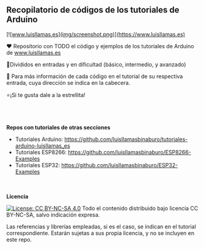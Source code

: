 ## Recopilatorio de códigos de los tutoriales de Arduino

 [![www.luisllamas.es](img/screenshot.png)](https://www.luisllamas.es)

❤️ Repositorio con TODO el código y ejemplos de los tutoriales de Arduino de www.luisllamas.es

🌈Divididos en entradas y en dificultad (básico, intermedio, y avanzado)


🔗 Para más información de cada código en el tutorial de su respectiva entrada, cuya dirección se indica en la cabecera.


⭐️¡Si te gusta dale a la estrellita!

</br></br>

**Repos con tutoriales de otras secciones**
- Tutoriales Arduino: https://github.com/luisllamasbinaburo/tutoriales-arduino-luisllamas_es
- Tutoriales ESP8266: https://github.com/luisllamasbinaburo/ESP8266-Examples
- Tutoriales ESP32: https://github.com/luisllamasbinaburo/ESP32-Examples

</br></br>
**Licencia**

[![License: CC BY-NC-SA 4.0](https://licensebuttons.net/l/by-nc-sa/4.0/80x15.png)](https://creativecommons.org/licenses/by-nc-sa/4.0/)
Todo el contenido distribuido bajo licencia CC BY-NC-SA, salvo indicación expresa.

Las referencias y librerías empleadas, si es el caso, se indican en el tutorial correspondiente. Estarán sujetas a sus propia licencia, y no se incluyen en este repo.
